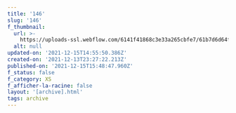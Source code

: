 ```yaml
---
title: '146'
slug: '146'
f_thumbnail:
  url: >-
    https://uploads-ssl.webflow.com/6141f41868c3e33a265cbfe7/61b7d6d64ff7f6a0aec77871_146.jpg
  alt: null
updated-on: '2021-12-15T14:55:50.386Z'
created-on: '2021-12-13T23:27:22.213Z'
published-on: '2021-12-15T15:48:47.960Z'
f_status: false
f_category: XS
f_afficher-la-racine: false
layout: '[archive].html'
tags: archive
---
```



